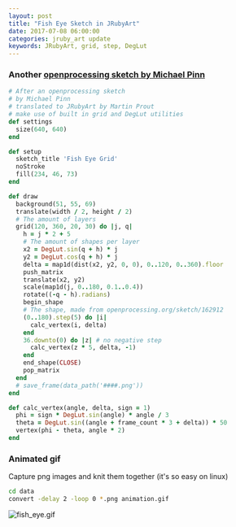 ```yaml
---
layout: post
title: "Fish Eye Sketch in JRubyArt"
date: 2017-07-08 06:00:00
categories: jruby_art update
keywords: JRubyArt, grid, step, DegLut
---
```


### Another [openprocessing sketch by Michael Pinn][sketch]

```ruby
# After an openprocessing sketch
# by Michael Pinn
# translated to JRubyArt by Martin Prout
# make use of built in grid and DegLut utilities
def settings
  size(640, 640)
end

def setup
  sketch_title 'Fish Eye Grid'
  noStroke
  fill(234, 46, 73)
end

def draw
  background(51, 55, 69)
  translate(width / 2, height / 2)
  # The amount of layers
  grid(120, 360, 20, 30) do |j, q|
    h = j * 2 + 5
    # The amount of shapes per layer
    x2 = DegLut.sin(q + h) * j
    y2 = DegLut.cos(q + h) * j
    delta = map1d(dist(x2, y2, 0, 0), 0..120, 0..360).floor
    push_matrix
    translate(x2, y2)
    scale(map1d(j, 0..180, 0.1..0.4))
    rotate((-q - h).radians)
    begin_shape
    # The shape, made from openprocessing.org/sketch/162912
    (0..180).step(5) do |i|
      calc_vertex(i, delta)
    end
    36.downto(0) do |z| # no negative step
      calc_vertex(z * 5, delta, -1)
    end
    end_shape(CLOSE)
    pop_matrix
  end
  # save_frame(data_path('####.png'))
end

def calc_vertex(angle, delta, sign = 1)
  phi = sign * DegLut.sin(angle) * angle / 3
  theta = DegLut.sin((angle + frame_count * 3 + delta)) * 50
  vertex(phi - theta, angle * 2)
end
```

### Animated gif

Capture png images and knit them together (it's so easy on linux) 

```bash
cd data
convert -delay 2 -loop 0 *.png animation.gif
```

![fish_eye.gif]({{site.github.url}}/assets/fish_eye.gif "Animated Gif")

[sketch]:https://www.openprocessing.org/sketch/374441
